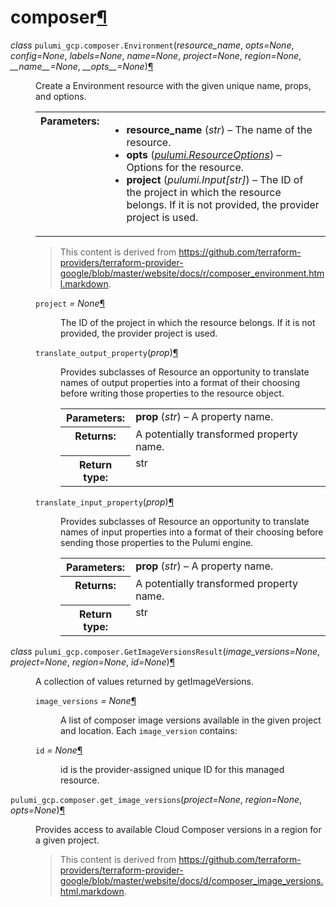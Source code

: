 ---
---

<div class="section" id="module-pulumi_gcp.composer">
<span id="composer"></span><h1>composer<a class="headerlink" href="#module-pulumi_gcp.composer" title="Permalink to this headline">¶</a></h1>
<dl class="class">
<dt id="pulumi_gcp.composer.Environment">
<em class="property">class </em><code class="descclassname">pulumi_gcp.composer.</code><code class="descname">Environment</code><span class="sig-paren">(</span><em>resource_name</em>, <em>opts=None</em>, <em>config=None</em>, <em>labels=None</em>, <em>name=None</em>, <em>project=None</em>, <em>region=None</em>, <em>__name__=None</em>, <em>__opts__=None</em><span class="sig-paren">)</span><a class="headerlink" href="#pulumi_gcp.composer.Environment" title="Permalink to this definition">¶</a></dt>
<dd><p>Create a Environment resource with the given unique name, props, and options.</p>
<table class="docutils field-list" frame="void" rules="none">
<col class="field-name" />
<col class="field-body" />
<tbody valign="top">
<tr class="field-odd field"><th class="field-name">Parameters:</th><td class="field-body"><ul class="first last simple">
<li><strong>resource_name</strong> (<em>str</em>) – The name of the resource.</li>
<li><strong>opts</strong> (<a class="reference internal" href="../../pulumi/#pulumi.ResourceOptions" title="pulumi.ResourceOptions"><em>pulumi.ResourceOptions</em></a>) – Options for the resource.</li>
<li><strong>project</strong> (<em>pulumi.Input</em><em>[</em><em>str</em><em>]</em>) – The ID of the project in which the resource belongs.
If it is not provided, the provider project is used.</li>
</ul>
</td>
</tr>
</tbody>
</table>
<blockquote>
<div>This content is derived from <a class="reference external" href="https://github.com/terraform-providers/terraform-provider-google/blob/master/website/docs/r/composer_environment.html.markdown">https://github.com/terraform-providers/terraform-provider-google/blob/master/website/docs/r/composer_environment.html.markdown</a>.</div></blockquote>
<dl class="attribute">
<dt id="pulumi_gcp.composer.Environment.project">
<code class="descname">project</code><em class="property"> = None</em><a class="headerlink" href="#pulumi_gcp.composer.Environment.project" title="Permalink to this definition">¶</a></dt>
<dd><p>The ID of the project in which the resource belongs.
If it is not provided, the provider project is used.</p>
</dd></dl>

<dl class="method">
<dt id="pulumi_gcp.composer.Environment.translate_output_property">
<code class="descname">translate_output_property</code><span class="sig-paren">(</span><em>prop</em><span class="sig-paren">)</span><a class="headerlink" href="#pulumi_gcp.composer.Environment.translate_output_property" title="Permalink to this definition">¶</a></dt>
<dd><p>Provides subclasses of Resource an opportunity to translate names of output properties
into a format of their choosing before writing those properties to the resource object.</p>
<table class="docutils field-list" frame="void" rules="none">
<col class="field-name" />
<col class="field-body" />
<tbody valign="top">
<tr class="field-odd field"><th class="field-name">Parameters:</th><td class="field-body"><strong>prop</strong> (<em>str</em>) – A property name.</td>
</tr>
<tr class="field-even field"><th class="field-name">Returns:</th><td class="field-body">A potentially transformed property name.</td>
</tr>
<tr class="field-odd field"><th class="field-name">Return type:</th><td class="field-body">str</td>
</tr>
</tbody>
</table>
</dd></dl>

<dl class="method">
<dt id="pulumi_gcp.composer.Environment.translate_input_property">
<code class="descname">translate_input_property</code><span class="sig-paren">(</span><em>prop</em><span class="sig-paren">)</span><a class="headerlink" href="#pulumi_gcp.composer.Environment.translate_input_property" title="Permalink to this definition">¶</a></dt>
<dd><p>Provides subclasses of Resource an opportunity to translate names of input properties into
a format of their choosing before sending those properties to the Pulumi engine.</p>
<table class="docutils field-list" frame="void" rules="none">
<col class="field-name" />
<col class="field-body" />
<tbody valign="top">
<tr class="field-odd field"><th class="field-name">Parameters:</th><td class="field-body"><strong>prop</strong> (<em>str</em>) – A property name.</td>
</tr>
<tr class="field-even field"><th class="field-name">Returns:</th><td class="field-body">A potentially transformed property name.</td>
</tr>
<tr class="field-odd field"><th class="field-name">Return type:</th><td class="field-body">str</td>
</tr>
</tbody>
</table>
</dd></dl>

</dd></dl>

<dl class="class">
<dt id="pulumi_gcp.composer.GetImageVersionsResult">
<em class="property">class </em><code class="descclassname">pulumi_gcp.composer.</code><code class="descname">GetImageVersionsResult</code><span class="sig-paren">(</span><em>image_versions=None</em>, <em>project=None</em>, <em>region=None</em>, <em>id=None</em><span class="sig-paren">)</span><a class="headerlink" href="#pulumi_gcp.composer.GetImageVersionsResult" title="Permalink to this definition">¶</a></dt>
<dd><p>A collection of values returned by getImageVersions.</p>
<dl class="attribute">
<dt id="pulumi_gcp.composer.GetImageVersionsResult.image_versions">
<code class="descname">image_versions</code><em class="property"> = None</em><a class="headerlink" href="#pulumi_gcp.composer.GetImageVersionsResult.image_versions" title="Permalink to this definition">¶</a></dt>
<dd><p>A list of composer image versions available in the given project and location. Each <code class="docutils literal notranslate"><span class="pre">image_version</span></code> contains:</p>
</dd></dl>

<dl class="attribute">
<dt id="pulumi_gcp.composer.GetImageVersionsResult.id">
<code class="descname">id</code><em class="property"> = None</em><a class="headerlink" href="#pulumi_gcp.composer.GetImageVersionsResult.id" title="Permalink to this definition">¶</a></dt>
<dd><p>id is the provider-assigned unique ID for this managed resource.</p>
</dd></dl>

</dd></dl>

<dl class="function">
<dt id="pulumi_gcp.composer.get_image_versions">
<code class="descclassname">pulumi_gcp.composer.</code><code class="descname">get_image_versions</code><span class="sig-paren">(</span><em>project=None</em>, <em>region=None</em>, <em>opts=None</em><span class="sig-paren">)</span><a class="headerlink" href="#pulumi_gcp.composer.get_image_versions" title="Permalink to this definition">¶</a></dt>
<dd><p>Provides access to available Cloud Composer versions in a region for a given project.</p>
<blockquote>
<div>This content is derived from <a class="reference external" href="https://github.com/terraform-providers/terraform-provider-google/blob/master/website/docs/d/composer_image_versions.html.markdown">https://github.com/terraform-providers/terraform-provider-google/blob/master/website/docs/d/composer_image_versions.html.markdown</a>.</div></blockquote>
</dd></dl>

</div>

